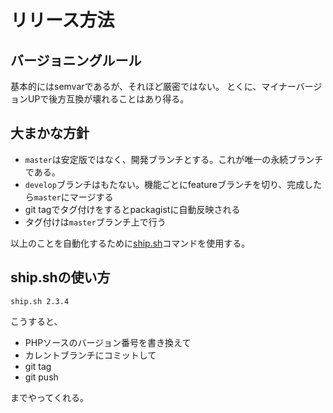 # リリース方法

## バージョニングルール
基本的にはsemvarであるが、それほど厳密ではない。
とくに、マイナーバージョンUPで後方互換が壊れることはあり得る。


## 大まかな方針
* `master`は安定版ではなく、開発ブランチとする。これが唯一の永続ブランチである。
* `develop`ブランチはもたない。機能ごとにfeatureブランチを切り、完成したら`master`にマージする
* git tagでタグ付けをするとpackagistに自動反映される
* タグ付けは`master`ブランチ上で行う

以上のことを自動化するために[ship.sh](/ship.sh)コマンドを使用する。

## ship.shの使い方

```
ship.sh 2.3.4
```

こうすると、
* PHPソースのバージョン番号を書き換えて
* カレントブランチにコミットして
* git tag
* git push

までやってくれる。




